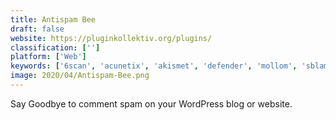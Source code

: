 ```yaml
---
title: Antispam Bee
draft: false 
website: https://pluginkollektiv.org/plugins/
classification: ['']
platform: ['Web']
keywords: ['6scan', 'acunetix', 'akismet', 'defender', 'mollom', 'sblam!', 'virusdie', 'web_form_spam_protection']
image: 2020/04/Antispam-Bee.png
---
```

Say Goodbye to comment spam on your WordPress blog or website.